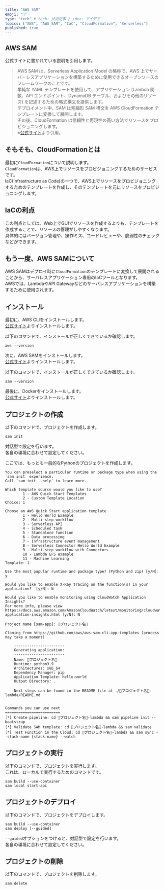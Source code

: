 ```yaml
---
title: "AWS SAM"
emoji: "💬"
type: "tech" # tech: 技術記事 / idea: アイデア
topics: ["AWS", "AWS SAM", "IaC", "CloudFormation", "Serverless"]
published: true
---
```


## AWS SAM

公式サイトに書かれている説明を引用します。  

> AWS SAM は、Serverless Application Model の略称で、AWS 上でサーバーレスアプリケーションを構築するために使用できるオープンソースのフレームワークのことです。  
> 単純な YAML テンプレートを使用して、アプリケーション (Lambda 関数、API エンドポイント、DynamoDB テーブル、およびその他のリソース) を記述するための略式構文を提供します。  
> デプロイメント中、SAM は短縮形 SAM 構文を AWS CloudFormation テンプレートに変換して展開します。  
> その後、CloudFormation は信頼性と再現性の高い方法でリソースをプロビジョニングします。  
> ※[公式サイト](https://aws.amazon.com/jp/blogs/news/aws-serverless-application-model-sam-command-line-interface-build-test-and-debug-serverless-apps-locally/)より引用。  

## そもそも、CloudFormationとは

最初に`CloudFormation`について説明します。  
`CloudFormation`は、AWS上でリソースをプロビジョニングするためのサービスです。  
IaC(Infrastructure as Code)の一つで、AWS上でリソースをプロビジョニングするためのテンプレートを作成し、そのテンプレートを元にリソースをプロビジョニングします。  

## IaCの利点

この利点としては、Web上でGUIでリソースを作成するよりも、テンプレートを作成することで、リソースの管理がしやすくなります。  
具体的にはバージョン管理や、操作ミス、コードレビューや、脆弱性のチェックなどができます。  

## もう一度、AWS SAMについて

AWS SAMはデプロイ時に`CloudFormation`のテンプレートに変換して展開されることから、サーバレスアプリケーション専用のIaCツールとなります。  
AWSでは、LambdaやAPI Gatewayなどのサーバレスアプリケーションを構築するために使用されます。  

## インストール

最初に、AWS CLIをインストールします。  
[公式サイト](https://docs.aws.amazon.com/ja_jp/cli/latest/userguide/install-cliv2.html)よりインストールします。  

以下のコマンドで、インストールが正しくできているか確認します。  

```shell
aws --version
```

次に、AWS SAMをインストールします。  
[公式サイト](https://docs.aws.amazon.com/ja_jp/serverless-application-model/latest/developerguide/serverless-sam-cli-install.html)よりインストールします。  

以下のコマンドで、インストールが正しくできているか確認します。  

```shell
sam --version
```

最後に、Dockerをインストールします。  
[公式サイト](https://docs.docker.com/get-docker/)よりインストールします。  

## プロジェクトの作成

以下のコマンドで、プロジェクトを作成します。  

```shell
sam init
```

対話型で設定を行います。  
各自の環境に合わせて設定してください。  

ここでは、もっとも一般的なPythonのプロジェクトを作成します。  

```shell
You can preselect a particular runtime or package type when using the `sam init` experience.
Call `sam init --help` to learn more.

Which template source would you like to use?
        1 - AWS Quick Start Templates
        2 - Custom Template Location
Choice: 1

Choose an AWS Quick Start application template
        1 - Hello World Example
        2 - Multi-step workflow
        3 - Serverless API
        4 - Scheduled task
        5 - Standalone function
        6 - Data processing
        7 - Infrastructure event management
        8 - Serverless Connector Hello World Example
        9 - Multi-step workflow with Connectors
        10 - Lambda EFS example
        11 - Machine Learning
Template: 1

Use the most popular runtime and package type? (Python and zip) [y/N]: y

Would you like to enable X-Ray tracing on the function(s) in your application?  [y/N]: N

Would you like to enable monitoring using CloudWatch Application Insights?
For more info, please view https://docs.aws.amazon.com/AmazonCloudWatch/latest/monitoring/cloudwatch-application-insights.html [y/N]: N

Project name [sam-app]: 🐙プロジェクト名🐙

Cloning from https://github.com/aws/aws-sam-cli-app-templates (process may take a moment)

    -----------------------
    Generating application:
    -----------------------
    Name: 🐙プロジェクト名🐙
    Runtime: python3.9
    Architectures: x86_64
    Dependency Manager: pip
    Application Template: hello-world
    Output Directory: .

    Next steps can be found in the README file at ./🐙プロジェクト名🐙-lambda/README.md


Commands you can use next
=========================
[*] Create pipeline: cd 🐙プロジェクト名🐙-lambda && sam pipeline init --bootstrap
[*] Validate SAM template: cd 🐙プロジェクト名🐙-lambda && sam validate
[*] Test Function in the Cloud: cd 🐙プロジェクト名🐙-lambda && sam sync --stack-name {stack-name} --watch
```

## プロジェクトの実行

以下のコマンドで、プロジェクトを実行します。  
これは、ローカルで実行するためのコマンドです。  

```shell
sam build --use-container
sam local start-api
```

## プロジェクトのデプロイ

以下のコマンドで、プロジェクトをデプロイします。  

```shell
sam build --use-container
sam deploy [--guided]
```

`--guided`オプションをつけると、対話型で設定を行います。  
各自の環境に合わせて設定してください。  

## プロジェクトの削除

以下のコマンドで、プロジェクトを削除します。  

```shell
sam delete
```
